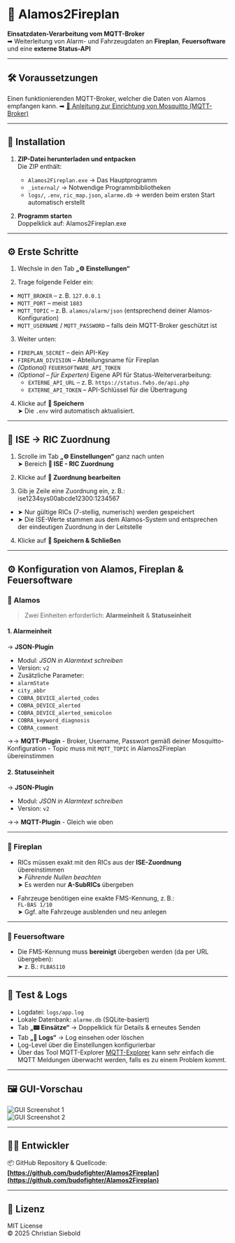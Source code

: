 # 🚨 Alamos2Fireplan

**Einsatzdaten-Verarbeitung vom MQTT-Broker**  
➡ Weiterleitung von Alarm- und Fahrzeugdaten an **Fireplan**, **Feuersoftware** und eine **externe Status-API**

---

## 🛠 Voraussetzungen

Einen funktionierenden MQTT-Broker, welcher die Daten von Alamos empfangen kann.
➡ [📘 Anleitung zur Einrichtung von Mosquitto (MQTT-Broker)](MOSQUITTO_SETUP.md)

---

## 💾 Installation

1. **ZIP-Datei herunterladen und entpacken**  
   Die ZIP enthält:

   - `Alamos2Fireplan.exe` → Das Hauptprogramm
   - `_internal/` → Notwendige Programmbibliotheken
   - `logs/`, `.env`, `ric_map.json`, `alarme.db` → werden beim ersten Start automatisch erstellt

2. **Programm starten**  
   Doppelklick auf:
   Alamos2Fireplan.exe

   
---

## ⚙️ Erste Schritte

1. Wechsle in den Tab **„⚙️ Einstellungen“**

2. Trage folgende Felder ein:

- `MQTT_BROKER` – z. B. `127.0.0.1`  
- `MQTT_PORT` – meist `1883`
- `MQTT_TOPIC` – z. B. `alamos/alarm/json` (entsprechend deiner Alamos-Konfiguration)
- `MQTT_USERNAME` / `MQTT_PASSWORD` – falls dein MQTT-Broker geschützt ist

3. Weiter unten:

- `FIREPLAN_SECRET` – dein API-Key
- `FIREPLAN_DIVISION` – Abteilungsname für Fireplan
- *(Optional)* `FEUERSOFTWARE_API_TOKEN`
- *(Optional – für Experten)* Eigene API für Status-Weiterverarbeitung:
  - `EXTERNE_API_URL` – z. B. `https://status.fwbs.de/api.php`
  - `EXTERNE_API_TOKEN` – API-Schlüssel für die Übertragung

4. Klicke auf **💾 Speichern**  
➤ Die `.env` wird automatisch aktualisiert.

---

## 🔁 ISE → RIC Zuordnung

1. Scrolle im Tab **„⚙️ Einstellungen“** ganz nach unten  
➤ Bereich **🔁 ISE - RIC Zuordnung**

2. Klicke auf **📝 Zuordnung bearbeiten**

3. Gib je Zeile eine Zuordnung ein, z. B.:
ise1234sys00abcde12300:1234567


- ➤ Nur gültige RICs (7-stellig, numerisch) werden gespeichert
- ➤ Die ISE-Werte stammen aus dem Alamos-System und entsprechen der eindeutigen Zuordnung in der Leitstelle

4. Klicke auf **💾 Speichern & Schließen**

---

## ⚙️ Konfiguration von Alamos, Fireplan & Feuersoftware

### 🔸 Alamos

> Zwei Einheiten erforderlich: **Alarmeinheit** & **Statuseinheit**

#### 1. Alarmeinheit
 → **JSON-Plugin**
   - Modul: *JSON in Alarmtext schreiben*
   - Version: `v2`
   - Zusätzliche Parameter:
   - `alarmState`
   - `city_abbr`
   - `COBRA_DEVICE_alerted_codes`
   - `COBRA_DEVICE_alerted`
   - `COBRA_DEVICE_alerted_semicolon`
   - `COBRA_keyword_diagnosis`
   - `COBRA_comment`
   
   →→ **MQTT-Plugin**
          - Broker, Username, Passwort gemäß deiner Mosquitto-Konfiguration
          - Topic muss mit `MQTT_TOPIC` in Alamos2Fireplan übereinstimmen

#### 2. Statuseinheit
→ **JSON-Plugin**
  - Modul: *JSON in Alarmtext schreiben*
  - Version: `v2`

  →→ **MQTT-Plugin**
        - Gleich wie oben

---

### 🔸 Fireplan

- RICs müssen exakt mit den RICs aus der **ISE-Zuordnung** übereinstimmen  
➤ *Führende Nullen beachten*  
➤ Es werden nur **A-SubRICs** übergeben

- Fahrzeuge benötigen eine exakte FMS-Kennung, z. B.:  
`FL-BAS 1/10`  
➤ Ggf. alte Fahrzeuge ausblenden und neu anlegen

---

### 🔸 Feuersoftware

- Die FMS-Kennung muss **bereinigt** übergeben werden (da per URL übergeben):  
➤ z. B.: `FLBAS110`

---

## 🧪 Test & Logs

- Logdatei: `logs/app.log`
- Lokale Datenbank: `alarme.db` (SQLite-basiert)
- Tab **„📟 Einsätze“** → Doppelklick für Details & erneutes Senden
- Tab **„📄 Logs“** → Log einsehen oder löschen
- Log-Level über die Einstellungen konfigurierbar
- Über das Tool MQTT-Explorer [MQTT-Explorer](https://mqtt-explorer.com/) kann sehr einfach die MQTT Meldungen überwacht werden, falls es zu einem Problem kommt.

---

## 🖼 GUI-Vorschau

![GUI Screenshot 1](./resources/Screenshot1.png)  
![GUI Screenshot 2](./resources/Screenshot2.png)  

---

## 👨‍💻 Entwickler

📦 GitHub Repository & Quellcode:  
**[https://github.com/budofighter/Alamos2Fireplan](https://github.com/budofighter/Alamos2Fireplan)**

---

## 📜 Lizenz

MIT License  
© 2025 Christian Siebold

